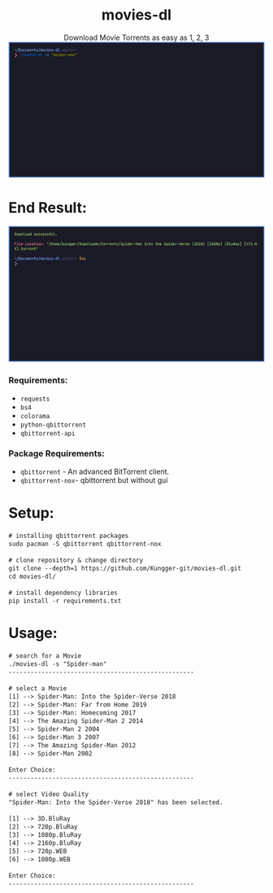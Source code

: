 <h1 align="center"> movies-dl </h1>
<p align="center">Download Movie Torrents as easy as 1, 2, 3
<img src="img/movies-dl.gif" />
</p>

# End Result:
<p align="center">
<img src="img/result.png" />
</p>


### Requirements:
- `requests`
- `bs4`
- `colorama`
- `python-qbittorrent`
- `qbittorrent-api`

### Package Requirements:
- `qbittorrent` - An advanced BitTorrent client.
- `qbittorrent-nox`- qbittorrent but without gui

# Setup:
```
# installing qbittorrent packages
sudo pacman -S qbittorrent qbittorrent-nox

# clone repository & change directory
git clone --depth=1 https://github.com/Kungger-git/movies-dl.git
cd movies-dl/

# install dependency libraries
pip install -r requirements.txt
```

# Usage:
```
# search for a Movie
./movies-dl -s "Spider-man"
---------------------------------------------------

# select a Movie
[1] --> Spider-Man: Into the Spider-Verse 2018
[2] --> Spider-Man: Far from Home 2019
[3] --> Spider-Man: Homecoming 2017
[4] --> The Amazing Spider-Man 2 2014
[5] --> Spider-Man 2 2004
[6] --> Spider-Man 3 2007
[7] --> The Amazing Spider-Man 2012
[8] --> Spider-Man 2002

Enter Choice:
---------------------------------------------------

# select Video Quality
"Spider-Man: Into the Spider-Verse 2018" has been selected.

[1] --> 3D.BluRay
[2] --> 720p.BluRay
[3] --> 1080p.BluRay
[4] --> 2160p.BluRay
[5] --> 720p.WEB
[6] --> 1080p.WEB

Enter Choice:
---------------------------------------------------
```